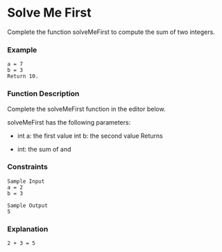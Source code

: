 # Solve Me First

Complete the function solveMeFirst to compute the sum of two
integers.

### Example
```angular2html
a = 7
b = 3 
Return 10.
```

### Function Description

Complete the solveMeFirst function in the editor below.

solveMeFirst has the following parameters:

- int a: the first value int b: the second value Returns

- int: the sum of and

### Constraints


```angular2html
Sample Input
a = 2 
b = 3 

Sample Output
5 
```
### Explanation
```angular2html
2 + 3 = 5
```
